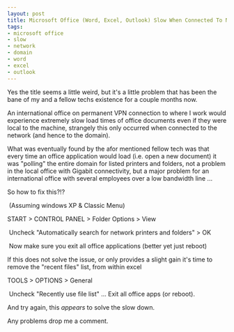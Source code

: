 ```yaml
--- 
layout: post
title: Microsoft Office (Word, Excel, Outlook) Slow When Connected To Network, But Fast When Not?
tags: 
- microsoft office
- slow
- network
- domain
- word
- excel
- outlook
---
```

Yes the title seems a little weird, but it's a little problem that has been the bane of my and a fellow techs existence for a couple months now.

An international office on permanent VPN connection to where I work would experience extremely slow load times of office documents even if they were local to the machine, strangely this only occurred when connected to the network (and hence to the domain).

What was eventually found by the afor mentioned fellow tech was that every time an office application would load (i.e. open a new document) it was "polling" the entire domain for listed printers and folders, not a problem in the local office with Gigabit connectivity, but a major problem for an international office with several employees over a low bandwidth line ...

So how to fix this?!?

 (Assuming windows XP &amp; Classic Menu)

START &gt; CONTROL PANEL &gt; Folder Options &gt; View

 Uncheck "Automatically search for network printers and folders" &gt; OK

 Now make sure you exit all office applications (better yet just reboot)

If this does not solve the issue, or only provides a slight gain it's time to remove the "recent files" list, from within excel

TOOLS &gt; OPTIONS &gt; General

 Uncheck "Recently use file list" ... Exit all office apps (or reboot).

And try again, this _appears_ to solve the slow down.

Any problems drop me a comment.
